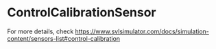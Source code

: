 # ControlCalibrationSensor

For more details, check https://www.svlsimulator.com/docs/simulation-content/sensors-list#control-calibration
